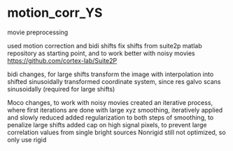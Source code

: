 # motion_corr_YS
movie preprocessing

used motion correction and bidi shifts fix shifts from suite2p matlab repository as starting point, and to work better with noisy movies
  https://github.com/cortex-lab/Suite2P

bidi changes, for large shifts
	transform the image with interpolation into shifted sinusoidally transformed coordinate system, since res galvo scans sinusoidally (required for large shifts)

Moco changes, to work with noisy movies
	created an iterative process, where first iterations are done with large xyz smoothing, iteratively applied and slowly reduced
	added regularization to both steps of smoothing, to penalize large shifts
	added cap on high signal pixels, to prevent large correlation values from single bright sources
	Nonrigid still not optimized, so only use rigid
